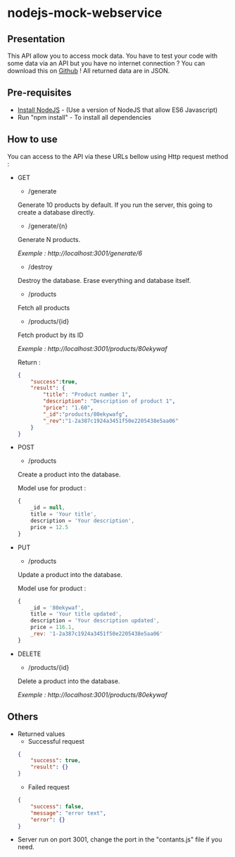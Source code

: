 # nodejs-mock-webservice

## Presentation
This API allow you to access mock data. You have to test your code with some data via an API but you have no internet connection ? You can download this on [Github](https://github.com/MISTERSOFT/nodejs-mock-webservice) !
All returned data are in JSON.

## Pre-requisites
* [Install NodeJS](https://nodejs.org/en/) - (Use a version of NodeJS that allow ES6 Javascript)
* Run "npm install" - To install all dependencies

## How to use
You can access to the API via these URLs bellow using Http request method :

* GET
    * /generate
    
    Generate 10 products by default. If you run the server, this going to create a database directly.
    
    * /generate/{n}
    
    Generate N products.
    
    _Exemple : http://localhost:3001/generate/6_
    
    * /destroy
    
    Destroy the database. Erase everything and database itself.
    
    * /products
    
    Fetch all products
    
    * /products/{id}
    
    Fetch product by its ID
    
    _Exemple : http://localhost:3001/products/80ekywaf_
    
    Return :
    ```json
    {
        "success":true,
        "result": {
            "title": "Product number 1", 
            "description": "Description of product 1",
            "price": "1.60",
            "_id":"products/80ekywafg",
            "_rev":"1-2a387c1924a3451f50e2205438e5aa06"
        }
    }
    ```
* POST
    * /products
    
    Create a product into the database.
    
    Model use for product :
    ```javascript
    {
        _id = null,
        title = 'Your title',
        description = 'Your description',
        price = 12.5
    }
    ```
* PUT
    * /products
    
    Update a product into the database.
    
    Model use for product :
    ```javascript
    {
        _id = '80ekywaf',
        title = 'Your title updated',
        description = 'Your description updated',
        price = 116.1,
        _rev: '1-2a387c1924a3451f50e2205438e5aa06'
    }
    ```
* DELETE
    * /products/{id}
    
    Delete a product into the database.
    
    _Exemple : http://localhost:3001/products/80ekywaf_

## Others
* Returned values
    * Successful request
    ```json
    {
        "success": true,
        "result": {}
    }
    ```
    * Failed request
    ```json
    {
        "success": false,
        "message": "error text",
        "error": {}
    }
    ```
* Server run on port 3001, change the port in the "contants.js" file if you need.
